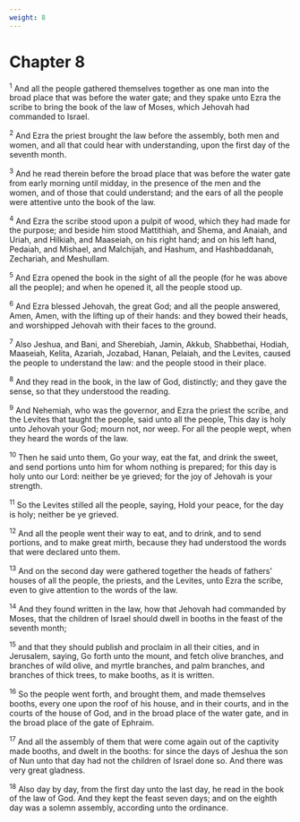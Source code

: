 ```yaml
---
weight: 8
---
```


# Chapter 8

<sup>1</sup> And all the people gathered themselves together as one man into the broad place that was before the water gate; and they spake unto Ezra the scribe to bring the book of the law of Moses, which Jehovah had commanded to Israel. 

<sup>2</sup> And Ezra the priest brought the law before the assembly, both men and women, and all that could hear with understanding, upon the first day of the seventh month. 

<sup>3</sup> And he read therein before the broad place that was before the water gate from early morning until midday, in the presence of the men and the women, and of those that could understand; and the ears of all the people were attentive unto the book of the law. 

<sup>4</sup> And Ezra the scribe stood upon a pulpit of wood, which they had made for the purpose; and beside him stood Mattithiah, and Shema, and Anaiah, and Uriah, and Hilkiah, and Maaseiah, on his right hand; and on his left hand, Pedaiah, and Mishael, and Malchijah, and Hashum, and Hashbaddanah, Zechariah, and Meshullam. 

<sup>5</sup> And Ezra opened the book in the sight of all the people (for he was above all the people); and when he opened it, all the people stood up. 

<sup>6</sup> And Ezra blessed Jehovah, the great God; and all the people answered, Amen, Amen, with the lifting up of their hands: and they bowed their heads, and worshipped Jehovah with their faces to the ground. 

<sup>7</sup> Also Jeshua, and Bani, and Sherebiah, Jamin, Akkub, Shabbethai, Hodiah, Maaseiah, Kelita, Azariah, Jozabad, Hanan, Pelaiah, and the Levites, caused the people to understand the law: and the people stood in their place. 

<sup>8</sup> And they read in the book, in the law of God, distinctly; and they gave the sense, so that they understood the reading. 

<sup>9</sup> And Nehemiah, who was the governor, and Ezra the priest the scribe, and the Levites that taught the people, said unto all the people, This day is holy unto Jehovah your God; mourn not, nor weep. For all the people wept, when they heard the words of the law. 

<sup>10</sup> Then he said unto them, Go your way, eat the fat, and drink the sweet, and send portions unto him for whom nothing is prepared; for this day is holy unto our Lord: neither be ye grieved; for the joy of Jehovah is your strength. 

<sup>11</sup> So the Levites stilled all the people, saying, Hold your peace, for the day is holy; neither be ye grieved. 

<sup>12</sup> And all the people went their way to eat, and to drink, and to send portions, and to make great mirth, because they had understood the words that were declared unto them. 

<sup>13</sup> And on the second day were gathered together the heads of fathers’ houses of all the people, the priests, and the Levites, unto Ezra the scribe, even to give attention to the words of the law. 

<sup>14</sup> And they found written in the law, how that Jehovah had commanded by Moses, that the children of Israel should dwell in booths in the feast of the seventh month; 

<sup>15</sup> and that they should publish and proclaim in all their cities, and in Jerusalem, saying, Go forth unto the mount, and fetch olive branches, and branches of wild olive, and myrtle branches, and palm branches, and branches of thick trees, to make booths, as it is written. 

<sup>16</sup> So the people went forth, and brought them, and made themselves booths, every one upon the roof of his house, and in their courts, and in the courts of the house of God, and in the broad place of the water gate, and in the broad place of the gate of Ephraim. 

<sup>17</sup> And all the assembly of them that were come again out of the captivity made booths, and dwelt in the booths: for since the days of Jeshua the son of Nun unto that day had not the children of Israel done so. And there was very great gladness. 

<sup>18</sup> Also day by day, from the first day unto the last day, he read in the book of the law of God. And they kept the feast seven days; and on the eighth day was a solemn assembly, according unto the ordinance. 


